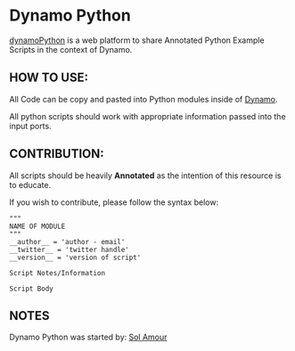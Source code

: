 # Dynamo Python
[dynamoPython](https://github.com/Amoursol/dynamoPython) is a web platform to share Annotated Python Example Scripts in the context of Dynamo.

## HOW TO USE:
All Code can be copy and pasted into Python modules inside of [Dynamo](http://dynamobim.org/). 

All python scripts should work with appropriate information passed into the input ports. 

## CONTRIBUTION:
All scripts should be heavily **Annotated** as the intention of this resource is to educate.

If you wish to contribute, please follow the syntax below:

```
"""
NAME OF MODULE
"""
__author__ = 'author - email'
__twitter__ = 'twitter handle'
__version__ = 'version of script'

Script Notes/Information

Script Body
```
## NOTES
Dynamo Python was started by: [Sol Amour](https://github.com/Amoursol/dynamoPython)
